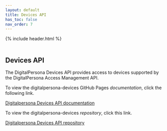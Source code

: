 ```yaml
---
layout: default
title: Devices API
has_toc: false
nav_order: 7  
---
```


{% include header.html %}  
<BR>

## Devices API  

The DigitalPersona Devices API provides access to devices supported by the DigitalPersona Access Management API.

To view the digitalpersona-devices GitHub Pages *documentation*, click the following link.

[Digitalpersona Devices API documentation](https://hidglobal.github.io/digitalpersona-devices/)

To view the digitalpersona-devices *repository*, click this link.

[Digitalpersona Devices API repository](https://github.com/hidglobal/digitalpersona-devices/)
